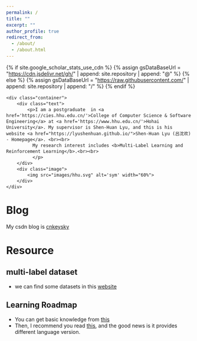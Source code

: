 ```yaml
---
permalink: /
title: ""
excerpt: ""
author_profile: true
redirect_from: 
  - /about/
  - /about.html
---
```


{% if site.google_scholar_stats_use_cdn %}
{% assign gsDataBaseUrl = "https://cdn.jsdelivr.net/gh/" | append: site.repository | append: "@" %}
{% else %}
{% assign gsDataBaseUrl = "https://raw.githubusercontent.com/" | append: site.repository | append: "/" %}
{% endif %}

<span class='anchor' id='about-me'></span>

<head>
    <style>
        .container {
            display: flex;
        }
        .text {
            flex: 80%;
        }
        .image {
            flex: 20%;
            display: flex;
            justify-content: flex-end;
        }
    </style>
</head>
<body>

    <div class="container">
        <div class="text">
            <p>I am a postgraduate  in <a href='https://cies.hhu.edu.cn/'>College of Computer Science & Software Engineering</a> at <a href='https://www.hhu.edu.cn/'>Hohai University</a>. My supervisor is Shen-Huan Lyu, and this is his website <a href="https://lyushenhuan.github.io/">Shen-Huan Lyu (吕沈欢) - Homepage</a>. <br><br>
              My research interest includes <b>Multi-Label Learning and Reinforcement Learning</b>.<br><br>
              </p>
        </div>
        <div class="image">
            <img src="images/hhu.svg" alt='sym' width="60%">
        </div>
    </div>
</body>


<!--# 🔥 News
- 


# 📝 Publications 
- 


# 🎖 Honors and Awards
- 

# ✨ Academic Service
- 

# 📖 Educations
- 

# 💬 Invited Talks
- 

# 💻 Internships
- 
-->
# Blog
My csdn blog is <a href='https://blog.csdn.net/cnkeysky'>cnkeysky</a>

# Resource

## multi-label dataset
- we can find some datasets in this <a href='https://mulan.sourceforge.net/datasets-mlc.html'>website</a>


## Learning Roadmap
- You can get basic knowledge from <a href='https://github.com/Visualize-ML'>this</a>
- Then, I recommend you read <a href='https://d2l.ai/'>this</a>, and the good news is it provides different language version.

<br><br><br><br>

